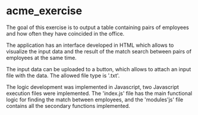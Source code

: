 # acme_exercise
The goal of this exercise is to output a table containing pairs of employees and how often they have coincided in the office.

The application has an interface developed in HTML which allows to visualize the input data and the result of the match search between pairs of employees at the same time.

The input data can be uploaded to a button, which allows to attach an input file with the data. The allowed file type is '.txt'.

The logic development was implemented in Javascript, two Javascript execution files were implemented. The 'index.js' file has the main functional logic for finding the match between employees, and the 'modules'js' file contains all the secondary functions implemented.
